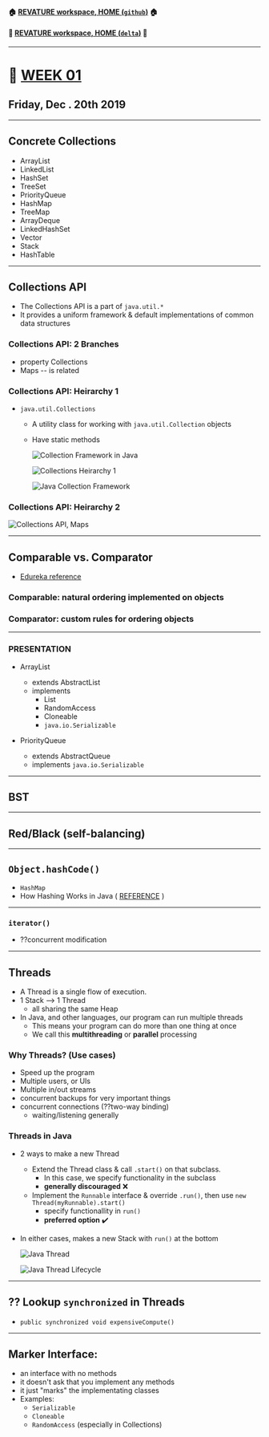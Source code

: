 #### :house: [REVATURE workspace, HOME (`github`)](https://github.com/joedonline/REVATURE__workspace)  :house:
#### :house_with_garden: [REVATURE workspace, HOME (`delta`)](https://github.com/deltachannel/REVATURE__workspace) :house_with_garden:
---
# :calendar: [WEEK 01](https://github.com/joedonline/REVATURE__workspace/tree/master/WEEK__01)
## Friday, Dec . 20th 2019

---
## Concrete Collections
- ArrayList
- LinkedList
- HashSet
- TreeSet
- PriorityQueue
- HashMap
- TreeMap
- ArrayDeque
- LinkedHashSet
- Vector
- Stack
- HashTable

---
## Collections API
- The Collections API is a part of `java.util.*`
- It provides a uniform framework & default implementations of common data structures

### Collections API: 2 Branches
- property Collections
- Maps -- is related

### Collections API: Heirarchy 1
- `java.util.Collections`
  * A utility class for working with `java.util.Collection` objects
  * Have static methods

    ![Collection Framework in Java](01-Collection-framework-hierarchy-in-java.png)

    ![Collections Heirarchy 1](CollectionsHeirarcy1.png)

    ![Java Collection Framework](JavaCollectionFramework.png)

### Collections API: Heirarchy 2

  ![Collections API, Maps](CollectionApi__Maps.png)

---
## Comparable vs. Comparator
- [Edureka reference](https://www.edureka.co/blog/comparable-in-java/)

### Comparable: natural ordering implemented on objects

### Comparator: custom rules for ordering objects

---
### PRESENTATION

- ArrayList
  * extends AbstractList
  * implements
    - List<E>
    - RandomAccess
    - Cloneable
    - `java.io.Serializable`

- PriorityQueue
  * extends AbstractQueue
  * implements `java.io.Serializable`

---
## BST

---
## Red/Black (self-balancing)

---
## `Object.hashCode()`
- `HashMap`
- How Hashing Works in Java ( [REFERENCE](https://www.youtube.com/watch?v=mFY0J5W8Udk) )

---
### `iterator()`
- ??concurrent modification

---
## Threads
- A Thread is a single flow of execution.
- 1 Stack --> 1 Thread
  * all sharing the same Heap
- In Java, and other languages, our program can run multiple threads
  * This means your program can do more than one thing at once
  * We call this **multithreading** or **parallel** processing

### Why Threads? (Use cases)
- Speed up the program
- Multiple users, or UIs
- Multiple in/out streams
- concurrent backups for very important things
- concurrent connections (??two-way binding)
  * waiting/listening generally

### Threads in Java
- 2 ways to make a new Thread
  * Extend the Thread class & call `.start()` on that subclass.
    - In this case, we specify functionality in the subclass
    - **generally discouraged** :x:
  * Implement the `Runnable` interface & override `.run()`, then use `new Thread(myRunnable).start()`
    - specify functionallity in `run()`
    - **preferred option** :heavy_check_mark:
- In either cases, makes a new Stack with `run()` at the bottom

  ![Java Thread](java_thread_diagram_1.jpg)

  ![Java Thread Lifecycle](Java-Thread-Life-Cycle.png)

---
## ?? Lookup `synchronized` in Threads
- `public synchronized void expensiveCompute()`

---
## Marker Interface:
- an interface with no methods
- it doesn't ask that you implement any methods
- it just "marks" the implementating classes
- Examples:
  * `Serializable`
  * `Cloneable`
  * `RandomAccess` (especially in Collections)
